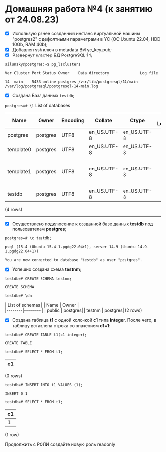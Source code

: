 # Домашняя работа №4 (к занятию от 24.08.23)

- [x] Использую ранее созданный инстанс виртуальной машины "postgres2" с дефолтными параметрами в YC (ОС:Ubuntu 22.04, HDD 10Gb, RAM 4Gb);
- [x] Добавлен ssh ключ в metadata ВМ yc_key.pub;
- [x] Развернут кластер БД PostgreSQL 14;

`silunsky@postgres:~$ pg_lsclusters`

`Ver Cluster Port Status Owner    Data directory              Log file`

`14  main    5433 online postgres /var/lib/postgresql/14/main /var/log/postgresql/postgresql-14-main.log`

- [x] Создана База данных `testdb`;

`postgres=# \l`
                                                List of databases                                                  
                                                
|   Name    |  Owner   | Encoding |   Collate   |    Ctype    | ICU Locale | Locale Provider |   Access privileges   |
|-----------|----------|----------|-------------|-------------|------------|-----------------|----------------------- |
| postgres  | postgres | UTF8     | en_US.UTF-8 | en_US.UTF-8 |            | libc            |                        |
| template0 | postgres | UTF8     | en_US.UTF-8 | en_US.UTF-8 |            | libc            | =c/postgres          + |
|           |          |          |             |             |            |                 | postgres=CTc/postgres  |
| template1 | postgres | UTF8     | en_US.UTF-8 | en_US.UTF-8 |            | libc            | =c/postgres          + |
|           |          |          |             |             |            |                 | postgres=CTc/postgres  |
| testdb    | postgres | UTF8     | en_US.UTF-8 | en_US.UTF-8 |            | libc            |                        |
(4 rows)

---
 
- [x] Осуществлено подклюсение к созданной базе данных **testdb** под пользователем **postgres**;

`postgres=# \c testdb;`

`psql (15.4 (Ubuntu 15.4-1.pgdg22.04+1), server 14.9 (Ubuntu 14.9-1.pgdg22.04+1))`

`You are now connected to database "testdb" as user "postgres".`

- [x] Успешно создана схема **testnm**;

`testdb=# CREATE SCHEMA testnm;`

`CREATE SCHEMA`

`testdb=# \dn`

|  List of schemas |
|  Name  |  Owner  |   
|--------|---------|
| public | postgres|
| testnm | postgres|
(2 rows)


- [x] Создана таблица **t1** с одной колонкой **c1** типа **integer**. После чего, в таблицу вставлена строка со значением **c1=1**:

`testdb=# CREATE TABLE t1(c1 integer);`

`CREATE TABLE`

`testdb=# SELECT * FROM t1;`

| c1 | 
|----|

(0 rows)

`testdb=# INSERT INTO t1 VALUES (1);`

`INSERT 0 1`

`testdb=# SELECT * FROM t1;`

| c1 | 
|----|
|  1 |

(1 row)

Продолжить с РОЛИ создайте новую роль readonly





